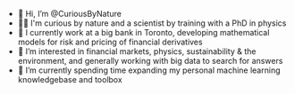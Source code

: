 - 👋 Hi, I’m @CuriousByNature
- 👨‍🔬 I'm curious by nature and a scientist by training with a PhD in physics
- 🏦 I currently work at a big bank in Toronto, developing mathematical models for risk and pricing of financial derivatives
- 👀 I’m interested in financial markets, physics, sustainability & the environment, and generally working with big data to search for answers
- 🌱 I’m currently spending time expanding my personal machine learning knowledgebase and toolbox

